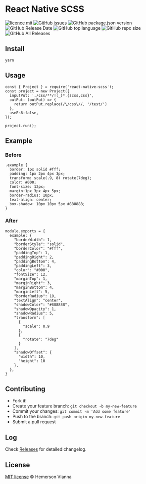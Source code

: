 # React Native SCSS

[![licence mit](https://img.shields.io/badge/license-MIT-blue.svg?style=flat-square)](http://hemersonvianna.mit-license.org/)
[![GitHub issues](https://img.shields.io/github/issues/nvich/react-native-scss.svg)](https://github.com/nvich/react-native-scss/issues)
![GitHub package.json version](https://img.shields.io/github/package-json/v/nvich/react-native-scss.svg)
![GitHub Release Date](https://img.shields.io/github/release-date/nvich/react-native-scss.svg)
![GitHub top language](https://img.shields.io/github/languages/top/nvich/react-native-scss.svg)
![GitHub repo size](https://img.shields.io/github/repo-size/nvich/react-native-scss.svg)
![GitHub All Releases](https://img.shields.io/github/downloads/nvich/react-native-scss/total.svg)

## Install

```
yarn
```

## Usage

```
const { Project } = require('react-native-scss');
const project = new Project({
  inputPut: './css/**/!(_)*.{scss,css}',
  outPut: (outPut) => {
    return outPut.replace(/\/css\//, '/test/')
  },
  useEs6:false,
});

project.run();
```

## Example

### Before

```
.example {
  border: 1px solid #fff;
  padding: 1px 2px 4px 3px;
  transform: scale(.9, 8) rotate(7deg);
  color: #000;
  font-size: 12px;
  margin:1px 3px 4px 5px;
  border-radius: 10px;
  text-align: center;
  box-shadow: 10px 10px 5px #888888;
}
```

### After

```
module.exports = {
  example: {
    "borderWidth": 1,
    "borderStyle": "solid",
    "borderColor": "#fff",
    "paddingTop": 1,
    "paddingRight": 2,
    "paddingBottom": 4,
    "paddingLeft": 3,
    "color": "#000",
    "fontSize": 12,
    "marginTop": 1,
    "marginRight": 3,
    "marginBottom": 4,
    "marginLeft": 5,
    "borderRadius": 10,
    "textAlign": "center",
    "shadowColor": "#888888",
    "shadowOpacity": 1,
    "shadowRadius": 5,
    "transform": [
      {
        "scale": 0.9
      },
      {
        "rotate": "7deg"
      }
    ],
    "shadowOffset": {
      "width": 10,
      "height": 10
    },
  },
}
```

## Contributing

- Fork it!
- Create your feature branch: `git checkout -b my-new-feature`
- Commit your changes: `git commit -m 'Add some feature'`
- Push to the branch: `git push origin my-new-feature`
- Submit a pull request

## Log

Check [Releases](https://github.com/nvich/react-native-scss/releases) for detailed changelog.

## License

[MIT license](http://hemersonvianna.mit-license.org/) © Hemerson Vianna
